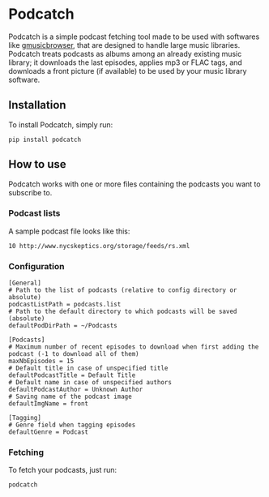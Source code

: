# Podcatch
Podcatch is a simple podcast fetching tool made to be used with softwares like [gmusicbrowser](http://gmusicbrowser.org/), that are designed to handle large music libraries.
Podcatch treats podcasts as albums among an already existing music library; it downloads the last episodes, applies mp3 or FLAC tags, and downloads a front picture (if available) to be used by your music library software.

## Installation 
To install Podcatch, simply run:
```
pip install podcatch
```

## How to use
Podcatch works with one or more files containing the podcasts you want to subscribe to.

### Podcast lists
A sample podcast file looks like this:
```
10 http://www.nycskeptics.org/storage/feeds/rs.xml
```
### Configuration

```
[General]
# Path to the list of podcasts (relative to config directory or absolute)
podcastListPath = podcasts.list 
# Path to the default directory to which podcasts will be saved (absolute)
defaultPodDirPath = ~/Podcasts

[Podcasts]
# Maximum number of recent episodes to download when first adding the podcast (-1 to download all of them)
maxNbEpisodes = 15
# Default title in case of unspecified title
defaultPodcastTitle = Default Title
# Default name in case of unspecified authors
defaultPodcastAuthor = Unknown Author
# Saving name of the podcast image
defaultImgName = front

[Tagging]
# Genre field when tagging episodes
defaultGenre = Podcast
```

### Fetching
To fetch your podcasts, just run:
```
podcatch
```
